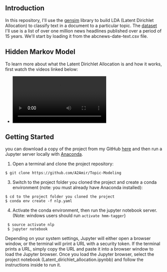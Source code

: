 ## Introduction

In this repository, I'll use the [gensim](https://radimrehurek.com/gensim/) library to build LDA (Latent Dirichlet Allocation) to classify text in a document to a particular topic.
The [dataset](https://github.com/A2Amir/Topic-Modeling/blob/main/abcnews-date-text.csv) I'll use is a list of over one million news headlines published over a period of 15 years. We'll start by loading it from the abcnews-date-text.csv file.

## Hidden Markov Model

To learn more about what the Latent Dirichlet Allocation is and how it works, first watch the videos linked below:

* ![Latent Dirichlet Allocation](/images/LDA.mp4) 

## Getting Started


 you can download a copy of the project from my GitHub [here](https://github.com/A2Amir/Topic-Modeling) and then run a Jupyter server locally with [Anaconda](https://www.anaconda.com/download/).


1. Open a terminal and clone the project repository:
```
$ git clone https://github.com/A2Amir/Topic-Modeling
```

3. Switch to the project folder you cloned the project and create a conda environment (note: you must already have Anaconda installed):
```
$ cd to the project folder you cloned the project
$ conda env create -f nlp.yaml
```

4. Activate the conda environment, then run the jupyter notebook server. (Note: windows users should run `activate hmm-tagger`)
```
 $ source activate nlp
 $ jupyter notebook
```

Depending on your system settings, Jupyter will either open a browser window, or the terminal will print a URL with a security token. If the terminal prints a URL, simply copy the URL and paste it into a browser window to load the Jupyter browser. Once you load the Jupyter browser, select the project notebook (Latent_dirichlet_allocation.ipynbb) and follow the instructions inside to run it.


